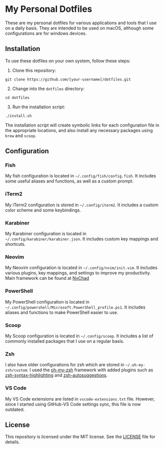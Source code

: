 # My Personal Dotfiles
These are my personal dotfiles for various applications and tools that I use on a daily basis. They are intended to be used on macOS, although some configurations are for windows devices.

## Installation

To use these dotfiles on your own system, follow these steps:

1. Clone this repository:

```
git clone https://github.com/[your-username]/dotfiles.git
```

2. Change into the `dotfiles` directory:

```
cd dotfiles
```

3. Run the installation script:

```
./install.sh
```

The installation script will create symbolic links for each configuration file in the appropriate locations, and also install any necessary packages using `brew` and `scoop`.

## Configuration

### Fish

My fish configuration is located in `~/.config/fish/config.fish`. It includes some useful aliases and functions, as well as a custom prompt.

### iTerm2

My iTerm2 configuration is stored in `~/.config/iterm2`. It includes a custom color scheme and some keybindings.

### Karabiner

My Karabiner configuration is located in `~/.config/karabiner/karabiner.json`. It includes custom key mappings and shortcuts.

### Neovim

My Neovim configuration is located in `~/.config/nvim/init.vim`. It includes various plugins, key mappings, and settings to improve my productivity. Main framework can be found at [NvChad](https://github.com/NvChad/NvChad)

### PowerShell

My PowerShell configuration is located in `~/.config/powershell/Microsoft.PowerShell_profile.ps1`. It includes aliases and functions to make PowerShell easier to use.

### Scoop

My Scoop configuration is located in `~/.config/scoop`. It includes a list of commonly installed packages that I use on a regular basis.

### Zsh

I also have older configurations for zsh which are stored in `~/.oh-my-zsh/custom`. I used the [oh-my-zsh](https://github.com/ohmyzsh/ohmyzsh) framework with added plugins such as [zsh-syntax-highlighting](https://github.com/zsh-users/zsh-syntax-highlighting) and [zsh-autosuggestions](https://github.com/zsh-users/zsh-autosuggestions).

### VS Code

My VS Code extensions are listed in `vscode-extensions.txt` file. However, since I started using GitHub-VS Code settings sync, this file is now outdated.

## License

This repository is licensed under the MIT license. See the [LICENSE](LICENSE) file for details.
